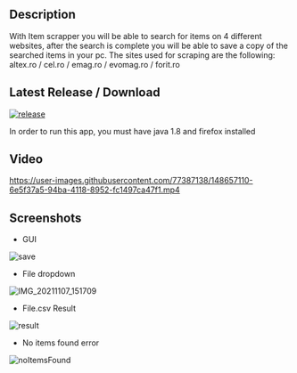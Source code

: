 Description
-

With Item scrapper you will be able to search for items on 4 different websites, after the search is complete you will be able to save a copy of the searched items in your pc.
The sites used for scraping are the following: altex.ro / cel.ro / emag.ro / evomag.ro / forit.ro

Latest Release / Download
-

[![release](https://img.shields.io/github/v/release/cobrel/webScrapingJavaSwingSelenium?logo=GitHub&style=for-the-badge)](https://github.com/cobrel/webScrapingJavaSwingSelenium/releases/tag/v1.0)

In order to run this app, you must have java 1.8 and firefox installed

Video
-

https://user-images.githubusercontent.com/77387138/148657110-6e5f37a5-94ba-4118-8952-fc1497ca47f1.mp4

Screenshots
-

- GUI

![save](https://user-images.githubusercontent.com/77387138/140647618-c3f0f4af-d1e4-4c4f-910b-32e99d51cfc9.JPG)

- File dropdown

![IMG_20211107_151709](https://user-images.githubusercontent.com/77387138/140647608-4ba89ecd-e375-45e6-a888-77c082afd9db.jpg)


- File.csv Result

![result](https://user-images.githubusercontent.com/77387138/140647666-b210d6ef-94c1-498e-b76b-bd924611cd0d.JPG)

- No items found error

![noItemsFound](https://user-images.githubusercontent.com/77387138/140658948-f2aa0397-ee80-4d95-b232-60ac4eca995c.png)
